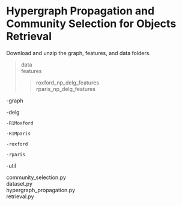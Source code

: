 # Hypergraph Propagation and Community Selection for Objects Retrieval

Download and unzip the graph, features, and data folders. 

>data  
>features  
>>roxford_np_delg_features  
>>rparis_np_delg_features 
  
-graph 

  -delg 
  
    -R1Moxford 
    
    -R1Mparis 
    
    -roxford 
    
    -rparis 
    
-util 

community_selection.py  
dataset.py  
hypergraph_propagation.py  
retrieval.py  
